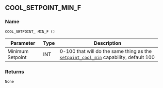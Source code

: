 ## COOL\_SETPOINT\_MIN\_F


### Name

`COOL_SETPOINT_ MIN_F ()`


| Parameter        | Type | Description                                                                               |
| ---------------- | ---- | ----------------------------------------------------------------------------------------- |
| Minimum Setpoint | INT  | 0-100 that will do the same thing as the [`setpoint_cool_min`][1] capability, default 100 |


### Returns

`None`


[1]:	https://snap-one.github.io/docs-driverworks-proxyprotocol/#thermostat-capabilities